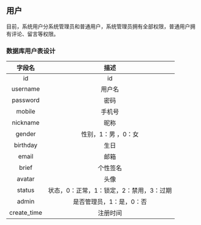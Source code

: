 ## 用户

目前，系统用户分系统管理员和普通用户，系统管理员拥有全部权限，普通用户拥有评论、留言等权限。

### 数据库用户表设计

|字段名	    |描述   	            |
|:----: 	|:----:             |
|id   		|id		            |
|username	|用户名	     		|
|password	|密码				|
|mobile		|手机号				|
|nickname	|昵称				|
|gender		|性别，1：男 ，0：女	|
|birthday	|生日				|
|email		|邮箱				|
|brief		|个性签名			|
|avatar		|头像				|
|status		|状态，0：正常，1：锁定，2：禁用，3：过期	|
|admin		|是否管理员，1：是，0：否		|
|create_time|注册时间			|